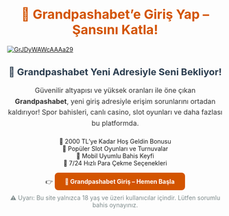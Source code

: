 <h1 style="font-size: 30px; color: #d35400; text-align: center; font-weight: bold;">
  🎲 Grandpashabet’e Giriş Yap – Şansını Katla!
</h1>

[![GrJDyWAWcAAAa29](https://github.com/user-attachments/assets/8255825e-88e2-4753-ba02-881dcac9ab11)](https://shortlinkapp.com/ITOGf)


<h2 style="font-size: 22px; color: #2c3e50; text-align: center;">
  🤑 Grandpashabet Yeni Adresiyle Seni Bekliyor!
</h2>

<p style="font-size: 16px; color: #333; text-align: center; line-height: 1.6;">
  Güvenilir altyapısı ve yüksek oranları ile öne çıkan <strong>Grandpashabet</strong>, 
  yeni giriş adresiyle erişim sorunlarını ortadan kaldırıyor! Spor bahisleri, canlı casino, slot oyunları ve daha fazlası bu platformda.
</p>

<ul style="list-style: none; text-align: center; padding: 0; margin-top: 20px;">
  <li>🎁 2000 TL’ye Kadar Hoş Geldin Bonusu</li>
  <li>🎰 Popüler Slot Oyunları ve Turnuvalar</li>
  <li>📱 Mobil Uyumlu Bahis Keyfi</li>
  <li>💸 7/24 Hızlı Para Çekme Seçenekleri</li>
</ul>

<p style="text-align: center; margin-top: 25px;">
  👉 <a href="https://shortlinkapp.com/ITOGf" 
         style="color: #fff; background-color: #d35400; padding: 12px 24px; border-radius: 8px; text-decoration: none; font-weight: bold;">
    🔗 Grandpashabet Giriş – Hemen Başla
  </a>
</p>

<p style="text-align: center; font-size: 14px; color: #7f8c8d; margin-top: 15px;">
  ⚠️ Uyarı: Bu site yalnızca 18 yaş ve üzeri kullanıcılar içindir. Lütfen sorumlu bahis oynayınız.
</p>

<meta name="description" content="Grandpashabet giriş için tıkla! Yeni adresle sorunsuz erişim, yüksek oranlar, bonuslar ve canlı casino keyfi seni bekliyor.">

